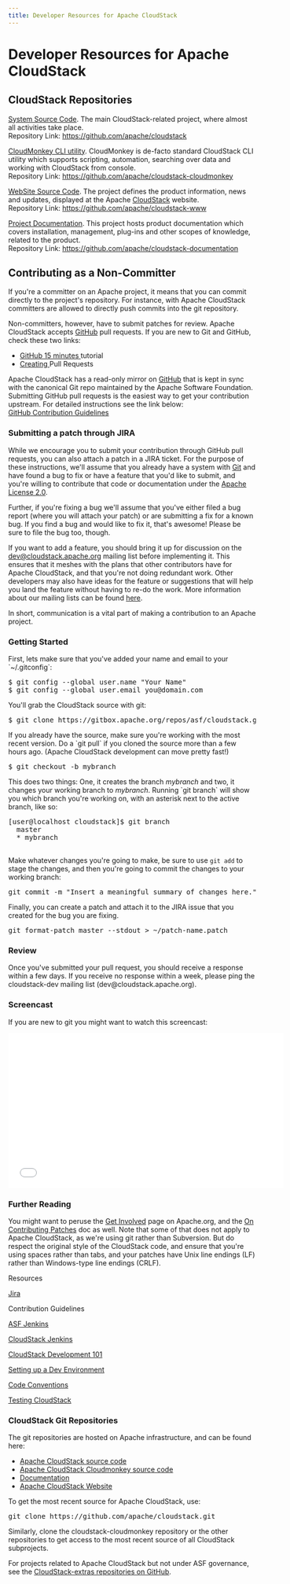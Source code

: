 ```yaml
---
title: Developer Resources for Apache CloudStack
---
```


<div class="row">

<div class="col-lg-12">

<div class="page-header">

<h1 id="indicators">Developer Resources for Apache CloudStack</h1>

</div>

</div>

</div>

<div class="row">

<div class="col-lg-8">

<h2>CloudStack Repositories</h2>
<p><a href="https://github.com/apache/cloudstack" target="_blank">System Source Code</a>. The main CloudStack-related project, 
where almost all activities take place.<br />
Repository Link: <a href="https://github.com/apache/cloudstack" target="_blank">https://github.com/apache/cloudstack</a>
</p>

<p><a href="https://github.com/apache/cloudstack-cloudmonkey" target="_blank">CloudMonkey CLI utility</a>. CloudMonkey is de-facto standard CloudStack CLI utility which
supports scripting, automation, searching over data and working with CloudStack from console.<br />
Repository Link: <a href="https://github.com/apache/cloudstack-cloudmonkey" target="_blank">https://github.com/apache/cloudstack-cloudmonkey</a>
</p>

<p><a href="https://github.com/apache/cloudstack-www" target="_blank">WebSite Source Code</a>. The project defines the product information, 
news and updates, displayed at the Apache <a href="http://cloudstack.apache.org/" target="_blank">CloudStack</a> website.<br />
Repository Link: <a href="https://github.com/apache/cloudstack-www" target="_blank">https://github.com/apache/cloudstack-www</a>
</p>

<p><a href="https://github.com/apache/cloudstack-documentation" target="_blank">Project Documentation</a>. This project hosts product documentation which
covers installation, management, plug-ins and other scopes of knowledge, related to the product.<br />
Repository Link: <a href="https://github.com/apache/cloudstack-documentation" target="_blank">https://github.com/apache/cloudstack-documentation</a>
</p>

<h2>Contributing as a Non-Committer</h2>

<p>If you're a committer on an Apache project, it means that you can commit directly to the project's repository. For instance, with Apache CloudStack committers are allowed to directly push commits into the git repository.</p>

<p>Non-committers, however, have to submit patches for review. Apache CloudStack accepts <a href="https://github.com" target="_blank">GitHub</a> pull requests. If you are new to Git and GitHub, check these two links:</p>
<p>
<ul>
  <li><a href="https://try.github.io/levels/1/challenges/1" target="_blank">GitHub 15 minutes </a>tutorial</li>
  <li><a href="https://help.github.com/articles/creating-a-pull-request/" target="_blank">Creating </a>Pull Requests</li>
</ul>
</p>

<p>Apache CloudStack has a read-only mirror on <a href="https://github.com/apache/cloudstack" target="_blank">GitHub</a> that is kept in sync with the 
canonical Git repo maintained by the Apache Software Foundation. Submitting GitHub pull requests is the easiest way to get your contribution upstream. 
For detailed instructions see the link below:<br />
<a href="https://github.com/apache/cloudstack/blob/master/CONTRIBUTING.md" target="_blank">GitHub Contribution Guidelines</a></p>

<h3>Submitting a patch through JIRA</h3>

<p>While we encourage you to submit your contribution through GitHub pull requests, you can also attach a patch in a JIRA ticket. For the purpose of these instructions, we'll assume that you already have a system with <a href="http://git-scm.com/" target="_blank">Git</a> and have found a bug to fix or have a feature that you'd like to submit, and you're willing to contribute that code or documentation under the <a href="http://www.apache.org/licenses/LICENSE-2.0.html" target="_blank">Apache License 2.0</a>.</p>

<p>Further, if you're fixing a bug we'll assume that you've either filed a bug report (where you will attach your patch) or are submitting a fix for a known bug. If you find a bug and would like to fix it, that's awesome! Please be sure to file the bug too, though.</p>

<p>If you want to add a feature, you should bring it up for discussion on the <a href="mailto:dev@cloudstack.apache.org">dev@cloudstack.apache.org</a> mailing list before implementing it. This ensures that it meshes with the plans that other contributors have for Apache CloudStack, and that you're not doing redundant work. Other developers may also have ideas for the feature or suggestions that will help you land the feature without having to re-do the work. More information about our mailing lists can be found <a href="/mailing-lists.html">here</a>.</p>

<p>In short, communication is a vital part of making a contribution to an Apache project.</p>

<h3> Getting Started </h3>

<p>First, lets make sure that you've added your name and email to your `~/.gitconfig`:</p>

<pre>
$ git config --global user.name "Your Name"
$ git config --global user.email you@domain.com
</pre>

<p>You'll grab the CloudStack source with git:</p>

<pre>
$ git clone https://gitbox.apache.org/repos/asf/cloudstack.git
</pre>

<p>If you already have the source, make sure you're working with the most recent version. Do a `git pull` if you cloned the source more than a few hours ago. (Apache CloudStack development can move pretty fast!)</p>

<pre>
$ git checkout -b mybranch
</pre>

<p>This does two things: One, it creates the branch <em>mybranch</em> and two, it changes your working branch to <em>mybranch</em>. Running `git branch` will show you which branch you're working on, with an asterisk next to the active branch, like so:</p>

<pre>
[user@localhost cloudstack]$ git branch
  master
  * mybranch
  </pre>

<p>Make whatever changes you're going to make, be sure to use <code>git add</code> to stage the changes, and then you're going to commit the changes to your working branch:</p>

<pre>git commit -m "Insert a meaningful summary of changes here."</pre>

<p>Finally, you can create a patch and attach it to the JIRA issue that you created for the bug you are fixing.</p>

<pre>git format-patch master --stdout > ~/patch-name.patch</pre>

<h3>Review</h3>

<p>Once you've submitted your pull request, you should receive a response within a few days. If you receive no response within a week, please ping the cloudstack-dev mailing list (dev@cloudstack.apache.org).</p>

<h3>Screencast</h3>

<p>If you are new to git you might want to watch this screencast:</p>

<iframe width="560" height="315" src="//www.youtube.com/embed/3c5JIW4onGk?list=PLb899uhkHRoZCRE00h_9CRgUSiHEgFDbC" frameborder="0" allowfullscreen></iframe>

<h3>Further Reading</h3>

<p>You might want to peruse the <a href="http://www.apache.org/foundation/getinvolved.html" target="_blank">Get Involved</a> page on Apache.org, and the <a href="http://commons.apache.org/patches.html" target="_blank">On Contributing Patches</a> doc as well. Note that some of that does not apply to Apache CloudStack, as we're using git rather than Subversion. But do respect the original style of the CloudStack code, and ensure that you're using spaces rather than tabs, and your patches have Unix line endings (LF) rather than Windows-type line endings (CRLF).</p>

</div>

<div class="col-lg-4">


<div class="list-group">

<div class="list-group-item active">Resources</div>

<a href="https://issues.apache.org/jira/browse/CLOUDSTACK" class="list-group-item" target="_blank">Jira</a>

<a hread="https://github.com/apache/cloudstack/blob/master/CONTRIBUTING.md" class="list-group-item" target="_blank">Contribution Guidelines</a>

<a href="https://builds.apache.org/view/A-D/view/Cloudstack/" class="list-group-item" target="_blank">ASF Jenkins</a>

<a href="http://jenkins.buildacloud.org/" class="list-group-item" target="_blank">CloudStack Jenkins</a>

<a href="https://cwiki.apache.org/confluence/display/CLOUDSTACK/Development+101" class="list-group-item" target="_blank">CloudStack Development 101</a>

<a href="https://cwiki.apache.org/confluence/display/CLOUDSTACK/Setting+up+CloudStack+Development+Environment" class="list-group-item" target="_blank">Setting up a Dev Environment</a>

<a href="https://cwiki.apache.org/confluence/display/CLOUDSTACK/Coding+conventions" class="list-group-item" target="_blank">Code Conventions</a>

<a href="https://cwiki.apache.org/confluence/display/CLOUDSTACK/Testing" class="list-group-item" target="_blank">Testing CloudStack</a>

</div>



<div class="panel panel-success">

<div class="panel-heading">
                
<h3 class="panel-title">CloudStack Git Repositories</h3>
              
</div>
              
<div class="panel-body">
                
<p>The git repositories are hosted on Apache infrastructure, and can be found here:</p>

<ul>
<li><a href="https://gitbox.apache.org/repos/asf/cloudstack.git" target="_blank">Apache CloudStack source code</a></li>
<li><a href="https://gitbox.apache.org/repos/asf/cloudstack-cloudmonkey.git" target="_blank">Apache CloudStack Cloudmonkey source code</a></li>
<li><a href="https://github.com/apache/cloudstack-documentation" target="_blank">Documentation</a></li>
<li><a href="https://github.com/apache/cloudstack-www" target="_blank">Apache CloudStack Website</a></li>
</ul>

<p>To get the most recent source for Apache CloudStack, use:</p>

<pre>
git clone https://github.com/apache/cloudstack.git
</pre>

<p>Similarly, clone the cloudstack-cloudmonkey repository or the other repositories to get access to the most recent source of all CloudStack subprojects.</p>

<p>For projects related to Apache CloudStack but not under ASF governance, see the <a href="https://github.com/cloudstack-extras" target="_blank">CloudStack-extras repositories on GitHub</a>.</p>
              
</div>
            
</div>


</div>

</div>

